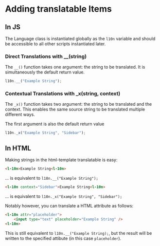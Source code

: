 # Adding translatable Items
## In JS
The Language class is instantiated globally as the `l10n` variable and should be accessible to all other scripts instantiated later.

### Direct Translations with __(string)
The `__()` function takes one argument: the string to be translated. It is simultaneously the default return value.
```javascript
l10n.__("Example String");
```
### Contextual Translations with _x(string, context)
The `_x()` function takes two argument: the string to be translated and the context. This enables the same source string to be translated multiple different ways.

The first argument is also the default return value
```javascript
l10n._x("Example String", "Sidebar");
```

## In HTML
Making strings in the html-template translatable is easy:
```html
<l-10n>Example String<l-10n>
```
... is equivalent to `l10n.__("Example String");`
```html
<l-10n context="Sidebar">Example String<l-10n>
```
... is equivalent to `l10n._x("Example String", "Sidebar");`

Notably however, you can translate a HTML attribute as follows:
```html
<l-10n attr="placeholder">
    <input type="text" placeholder="Example String" />
<l-10n>
```
This is still equivalent to `l10n.__("Example String);`, but the result will be written to the specified attibute (in this case `placeholder`).